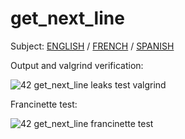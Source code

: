 # get_next_line

Subject: [ENGLISH](./docs/en.subject.pdf) / [FRENCH](./docs/fr.subject.pdf) / [SPANISH](./docs/es.subject.pdf)

Output and valgrind verification:

![42 get_next_line leaks test valgrind](https://github.com/user-attachments/assets/14b485f8-3ca3-43a6-ad43-e9ecd4bf902c)

Francinette test:

![42 get_next_line francinette test](https://github.com/user-attachments/assets/a0819972-1505-47db-9c18-b3bffbd2aa1d)
